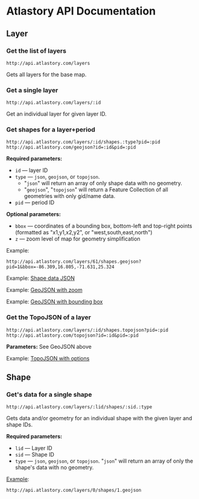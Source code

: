 # Atlastory API Documentation


## Layer


### Get the list of layers

	http://api.atlastory.com/layers

Gets all layers for the base map.


### Get a single layer

	http://api.atlastory.com/layers/:id

Get an individual layer for given layer ID.


### Get shapes for a layer+period

	http://api.atlastory.com/layers/:id/shapes.:type?pid=:pid
	http://api.atlastory.com/geojson?id=:id&pid=:pid

__Required parameters:__

* `id` — layer ID
* `type` — `json`, `geojson`, or `topojson`.
	* "`json`" will return an array of only shape data with no geometry.
	* "`geojson`", "`topojson`" will return a Feature Collection of all geometries with only gid/name data.
* `pid` — period ID

__Optional parameters:__

* `bbox` — coordinates of a bounding box, bottom-left and top-right points (formatted as "x1,y1,x2,y2", or "west,south,east,north")
* `z` — zoom level of map for geometry simplification

Example:

	http://api.atlastory.com/layers/61/shapes.geojson?pid=1&bbox=-86.309,16.805,-71.631,25.324

Example: [Shape data JSON](/layers/0/shapes.json?pid=1)

Example: [GeoJSON with zoom](/layers/61/shapes.geojson?pid=1&z=0)

Example: [GeoJSON with bounding box](/layers/64/shapes.geojson?pid=1&bbox=-86.30859375,16.804541076383455,-71.630859375,25.3241665257384)

### Get the TopoJSON of a layer

	http://api.atlastory.com/layers/:id/shapes.topojson?pid=:pid
	http://api.atlastory.com/topojson?id=:id&pid=:pid

__Parameters:__ See GeoJSON above

Example: [TopoJSON with options](/layers/61/shapes.topojson?pid=1&z=0&bbox=-86.309,16.805,-71.631,25.324)



## Shape


### Get's data for a single shape

	http://api.atlastory.com/layers/:lid/shapes/:sid.:type

Gets data and/or geometry for an individual shape with the given layer and shape IDs.

__Required parameters:__

* `lid` — Layer ID
* `sid` — Shape ID
* `type` — `json`, `geojson`, or `topojson`. "`json`" will return an array of only the shape's data with no geometry.

[Example](/layers/0/shapes/1.geojson):

	http://api.atlastory.com/layers/0/shapes/1.geojson
